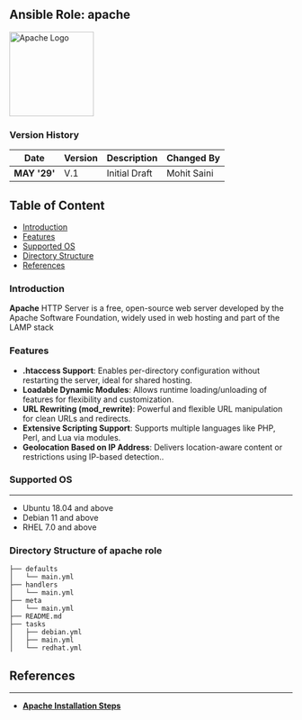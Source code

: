 
## Ansible Role: apache
<img src="https://github.com/user-attachments/assets/5bb867e8-8067-446b-89b8-05265962e911" alt="Apache Logo" width="150" height="150"/>



### Version History

|**Date**| **Version**| **Description**| **Changed By** |
|----------|---------|---------------|-----------------|
|**MAY '29'** | V.1 | Initial Draft | Mohit Saini |



## Table of Content
- [Introduction](#introduction)
- [Features](#features)
- [Supported OS](#supported-os)
- [Directory Structure](#directory-structure-of-apache-role )
- [References](#references)


### Introduction

**Apache** HTTP Server is a free, open-source web server developed by the Apache Software Foundation, widely used in web hosting and part of the LAMP stack


### Features

- **.htaccess Support**: Enables per-directory configuration without restarting the server, ideal for shared hosting.
- **Loadable Dynamic Modules**: Allows runtime loading/unloading of features for flexibility and customization.
- **URL Rewriting (mod_rewrite)**: Powerful and flexible URL manipulation for clean URLs and redirects.
- **Extensive Scripting Support**: Supports multiple languages like PHP, Perl, and Lua via modules.
- **Geolocation Based on IP Address**: Delivers location-aware content or restrictions using IP-based detection..

### Supported OS
------------
  * Ubuntu 18.04 and above
  * Debian 11 and above
  * RHEL 7.0 and above

### Directory Structure of apache role 

```
├── defaults
│   └── main.yml
├── handlers
│   └── main.yml
├── meta
│   └── main.yml
├── README.md
├── tasks
│   ├── debian.yml
│   ├── main.yml
│   └── redhat.yml
```



## References
----------
- **[Apache Installation Steps](https://phoenixnap.com/kb/install-apache-ubuntu)**
